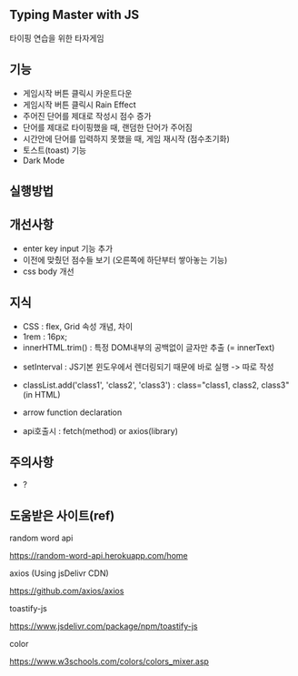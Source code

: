 ## Typing Master with JS

타이핑 연습을 위한 타자게임

## 기능

- 게임시작 버튼 클릭시 카운트다운
- 게임시작 버튼 클릭시 Rain Effect
- 주어진 단어를 제대로 작성시 점수 증가
- 단어를 제대로 타이핑했을 때, 랜덤한 단어가 주어짐
- 시간안에 단어를 입력하지 못했을 때, 게임 재시작 (점수초기화)
- 토스트(toast) 기능
- Dark Mode

## 실행방법

## 개선사항

- enter key input 기능 추가
- 이전에 맞췄던 점수들 보기 (오른쪽에 하단부터 쌓아놓는 기능)
- css body 개선

## 지식

- CSS : flex, Grid 속성 개념, 차이
- 1rem : 16px;
- innerHTML.trim() : 특정 DOM내부의 공백없이 글자만 추출 (= innerText)

* setInterval : JS기본 윈도우에서 렌더링되기 때문에 바로 실행 -> 따로 작성

* classList.add('class1', 'class2', 'class3') : class="class1, class2, class3"(in HTML)

* arrow function declaration

* api호출시 : fetch(method) or axios(library)

## 주의사항

- ?

## 도움받은 사이트(ref)

random word api

https://random-word-api.herokuapp.com/home

axios (Using jsDelivr CDN)

https://github.com/axios/axios

toastify-js

https://www.jsdelivr.com/package/npm/toastify-js

color

https://www.w3schools.com/colors/colors_mixer.asp
